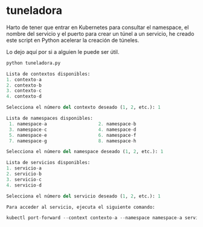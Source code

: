 # tuneladora

Harto de tener que entrar en Kubernetes para consultar el namespace, el nombre del servicio y el puerto para crear un túnel a un servicio, he creado este script en Python acelerar la creación de túneles.

Lo dejo aquí por si a alguien le puede ser útil.

```python
python tuneladora.py

Lista de contextos disponibles:
1. contexto-a
2. contexto-b
3. contexto-c
4. contexto-d

Selecciona el número del contexto deseado (1, 2, etc.): 1

Lista de namespaces disponibles:
 1. namespace-a                   2. namespace-b
 3. namespace-c                   4. namespace-d
 5. namespace-e                   6. namespace-f
 7. namespace-g                   8. namespace-h

Selecciona el número del namespace deseado (1, 2, etc.): 1

Lista de servicios disponibles:
1. servicio-a
2. servicio-b
3. servicio-c
4. servicio-d

Selecciona el número del servicio deseado (1, 2, etc.): 1

Para acceder al servicio, ejecuta el siguiente comando:

kubectl port-forward --context contexto-a --namespace namespace-a service/servicio-a 9306:9306 --address 0.0.0.0
```

